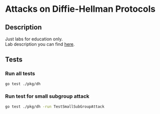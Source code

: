 # Attacks on Diffie-Hellman Protocols
## Description
Just labs for education only.\
Lab description you can find [here](https://gist.github.com/arkadiyt/5b33bed653ce1dc26e1df9c249d8919e).
## Tests
### Run all tests
```bash
go test ./pkg/dh
```

### Run test for small subgroup attack
```bash
go test ./pkg/dh -run TestSmallSubGroupAttack
```
